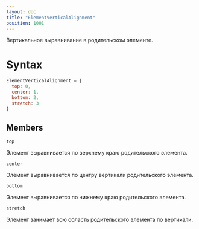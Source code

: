 ```yaml
---
layout: doc
title: "ElementVerticalAlignment"
position: 1001
---
```


Вертикальное выравнивание в родительском элементе.

# Syntax

```js
ElementVerticalAlignment = {
  top: 0,
  center: 1,
  bottom: 2,
  stretch: 3
}
```

## Members

`top`

Элемент выравнивается по верхнему краю родительского элемента.

`center`

Элемент выравнивается по центру вертикали родительского элемента.

`bottom`

Элемент выравнивается по нижнему краю родительского элемента.

`stretch`

Элемент занимает всю область родительского элемента по вертикали.
